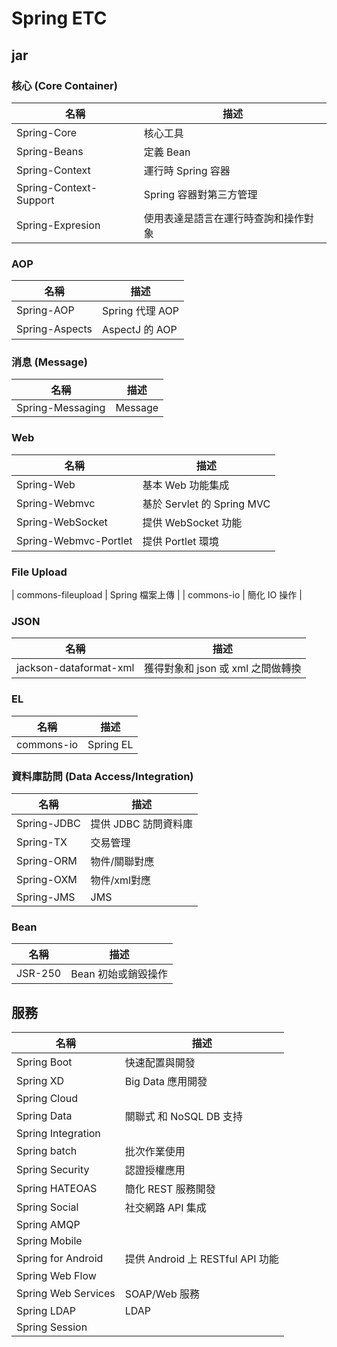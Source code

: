 # Spring ETC

## jar

### 核心 (Core Container)

| 名稱 | 描述 | 
| -----|-----|
| Spring-Core | 核心工具 |
| Spring-Beans | 定義 Bean |
| Spring-Context | 運行時 Spring 容器 |
| Spring-Context-Support | Spring 容器對第三方管理 |
| Spring-Expresion | 使用表達是語言在運行時查詢和操作對象 |

### AOP

| 名稱 | 描述 | 
| -----|-----|
| Spring-AOP | Spring 代理 AOP |
| Spring-Aspects | AspectJ 的 AOP |

### 消息 (Message)

| 名稱 | 描述 | 
| -----|-----|
| Spring-Messaging | Message |

### Web

| 名稱 | 描述 | 
| -----|-----|
| Spring-Web | 基本 Web 功能集成 |
| Spring-Webmvc | 基於 Servlet 的 Spring MVC |
| Spring-WebSocket | 提供 WebSocket 功能 |
| Spring-Webmvc-Portlet | 提供 Portlet 環境 |

### File Upload

| commons-fileupload | Spring 檔案上傳 |
| commons-io | 簡化 IO 操作 |

### JSON

| 名稱 | 描述 | 
| -----|-----|
| jackson-dataformat-xml | 獲得對象和 json 或 xml 之間做轉換 |

### EL

| 名稱 | 描述 | 
| -----|-----|
| commons-io | Spring EL |

### 資料庫訪問 (Data Access/Integration)

| 名稱 | 描述 | 
| -----|-----|
| Spring-JDBC | 提供 JDBC 訪問資料庫 |
| Spring-TX | 交易管理 |
| Spring-ORM | 物件/關聯對應 |
| Spring-OXM | 物件/xml對應 |
| Spring-JMS | JMS |

### Bean

| 名稱 | 描述 | 
| -----|-----|
| JSR-250 | Bean 初始或銷毀操作 |


## 服務

| 名稱 | 描述 | 
| -----|-----|
| Spring Boot | 快速配置與開發 |
| Spring XD | Big Data 應用開發 |
| Spring Cloud |  |
| Spring Data | 關聯式 和 NoSQL DB 支持 |
| Spring Integration |  |
| Spring batch | 批次作業使用 |
| Spring Security | 認證授權應用 |
| Spring HATEOAS | 簡化 REST 服務開發 |
| Spring Social | 社交網路 API 集成 |
| Spring AMQP |  |
| Spring Mobile |  |
| Spring for Android | 提供 Android 上 RESTful API 功能 |
| Spring Web Flow |  |
| Spring Web Services | SOAP/Web 服務 |
| Spring LDAP | LDAP |
| Spring Session |  |


